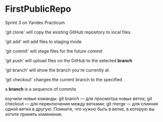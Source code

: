 # FirstPublicRepo
Sprint 3 on Yandex Practicum

'git clone' <url> will copy the existing GitHub repository to local files

'git add' will add files to staging mode

'git commit' will stage files for the future commit

'git push' will upload files on the GitHub to the selected **branch**

'git branch' will show the branch you're currently at

'git checkout' changes the current branch to the specified

a **branch** is a sequence of commits

изучили новые команды:
git branch — для просмотра новых веток;
git checkout — для переключения между ветками;
git merge — для слияния одной ветки в другую. Помните, что нужно быть в ветке, в которую вы хотите принять изменения.
